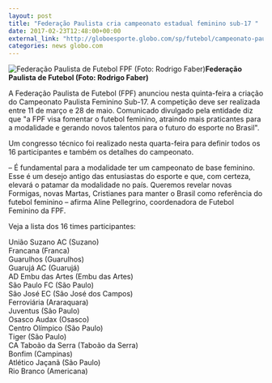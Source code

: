 ```yaml
---
layout: post
title: "Federação Paulista cria campeonato estadual feminino sub-17 "
date: 2017-02-23T12:48:00+00:00
external_link: "http://globoesporte.globo.com/sp/futebol/campeonato-paulista/noticia/2017/02/federacao-paulista-cria-campeonato-estadual-feminino-sub-17.html"
categories: news globo.com
---
```

 ![Federação Paulista de Futebol FPF (Foto: Rodrigo Faber)](http://s2.glbimg.com/fm46nkoSsdgijcjqpeTwDvDv3hM=/0x27:852x640/320x230/s.glbimg.com/es/ge/f/original/2016/04/19/20160419063942.jpg "Federação Paulista de Futebol FPF (Foto: Rodrigo Faber)")**Federação Paulista de Futebol&nbsp;(Foto: Rodrigo Faber)**

A Federação Paulista de Futebol (FPF) anunciou nesta quinta-feira a criação do Campeonato Paulista Feminino Sub-17. A competição deve ser realizada entre 11 de março e 28 de maio. Comunicado divulgado pela entidade diz que "a FPF visa fomentar o futebol feminino, atraindo mais praticantes para a modalidade e gerando novos talentos para o futuro do esporte no Brasil".

Um congresso técnico foi realizado nesta quarta-feira para definir todos os 16 participantes e também os detalhes do campeonato.&nbsp;&nbsp;

– É fundamental para a modalidade ter um campeonato de base feminino. Esse é um desejo antigo das entusiastas do esporte e que, com certeza, elevará o patamar da modalidade no país. Queremos revelar novas Formigas, novas Martas, Cristianes para manter o Brasil como referência do futebol feminino – afirma Aline Pellegrino, coordenadora de Futebol Feminino da FPF.

Veja a lista dos 16 times participantes:

União Suzano AC (Suzano)  
Francana (Franca)  
 Guarulhos (Guarulhos)  
 Guarujá AC (Guarujá)  
 AD Embu das Artes (Embu das Artes)  
 São Paulo FC (São Paulo)  
 São José EC (São José dos Campos)  
 Ferroviária (Araraquara)  
 Juventus (São Paulo)  
 Osasco Audax (Osasco)  
 Centro Olímpico (São Paulo)  
 Tiger (São Paulo)  
 CA Taboão da Serra (Taboão da Serra)  
 Bonfim (Campinas)  
 Atlético Jaçanã (São Paulo)&nbsp;  
 Rio Branco (Americana)

